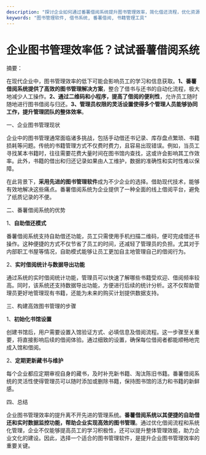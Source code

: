 ```yaml
---
description: "探讨企业如何通过番薯借阅系统提升图书管理效率，简化借还流程，优化资源利用。"
keywords: "图书管理软件, 借书系统, 番薯借阅, 书籍管理工具"
---
```

# 企业图书管理效率低？试试番薯借阅系统

摘要：

在现代企业中，图书管理效率的低下可能会影响员工的学习和信息获取。**1、番薯借阅系统提供了高效的图书管理解决方案**，整合了借书与还书的自动化流程，极大地减少人工操作。**2、通过二维码和小程序，提高了借阅的便利性**，允许员工随时随地进行图书借阅与归还。**3、管理员权限的灵活设置使得多个管理人员能够协同工作，提升管理团队的整体效率**。

一、企业图书管理现状

企业中的图书管理通常面临诸多挑战，包括手动借还书记录、库存盘点繁琐、书籍损耗等问题。传统的书籍管理方式不仅费时费力，且容易出现错误。例如，当员工寻找某本书籍时，往往需要花费大量时间在图书馆内查找，这或许会影响其工作效率。此外，书籍的借出和归还记录如果由人工维护，数据的准确性和实时性难以保障。

在此背景下，**采用先进的图书管理软件**成为不少企业的选择。借助现代技术，能够有效地解决这些痛点。番薯借阅系统为企业提供了一种全面的线上借阅平台，避免了纸质记录的不便。

二、番薯借阅系统的优势

1、**自助借还模式**

番薯借阅系统支持自助借还功能，员工只需使用手机扫描二维码，便可完成借还书操作。这种便捷的方式不仅节省了员工的时间，还减轻了管理员的负担。尤其对于内部职工书屋等情况，自助模式能够让员工更加自主地管理自己的借阅行为。

2、**实时借阅统计与数据导出功能**

通过系统的实时借阅统计功能，管理员可以快速了解哪些书籍受欢迎、借阅频率较高。同时，该系统还支持数据导出功能，方便进行后续的统计分析。这不仅帮助管理员更好地管理现有书籍，还能为未来的购买计划提供数据支持。

三、构建高效图书管理的步骤

1、**初始化书馆设置**

创建书馆后，用户需要设置入馆验证方式、必填信息及借阅流程。这一步骤至关重要，将直接影响后续的借阅体验。通过细致的设置，确保每位借阅者都能顺畅地完成入馆和借阅。

2、**定期更新藏书与维护**

每个企业都应定期审视自身的藏书，及时补充新书籍、淘汰陈旧书籍。番薯借阅系统的灵活性使得管理员可以随时添加或删除书籍，保持图书馆的活力和书籍的新鲜感。

四、总结

企业图书管理效率的提升离不开先进的管理系统。**番薯借阅系统以其便捷的自助借还和实时数据监控功能，帮助企业实现高效的图书管理**。通过优化借阅流程和系统化管理，企业不仅能够提高员工的学习积极性，还可以提升整体管理效能，助力企业文化的建设。因此，选择一个适合的图书管理软件，是提升企业图书管理效率的重要关键。
